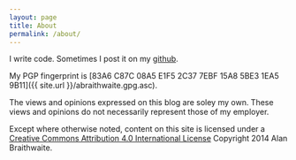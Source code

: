 ```yaml
---
layout: page
title: About
permalink: /about/
---
```


I write code.  Sometimes I post it on my [github](https://github.com/abraithwaite).

My PGP fingerprint is [83A6 C87C 08A5 E1F5 2C37 7EBF 15A8 5BE3 1EA5 9B11]({{ site.url }}/abraithwaite.gpg.asc).

The views and opinions expressed on this blog are soley my own. These views
and opinions do not necessarily represent those of my employer.

Except where otherwise noted, content on this site is licensed under a
[Creative Commons Attribution 4.0 International License](http://creativecommons.org/licenses/by/4.0/)
Copyright 2014 Alan Braithwaite.
